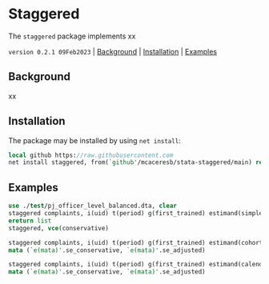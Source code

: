 Staggered
=========

The `staggered` package implements xx

`version 0.2.1 09Feb2023` | [Background](#background) | [Installation](#installation) | [Examples](#examples)

## Background

xx

## Installation

The package may be installed by using `net install`:

```stata
local github https://raw.githubusercontent.com
net install staggered, from(`github'/mcaceresb/stata-staggered/main) replace
```

## Examples

```stata
use ./test/pj_officer_level_balanced.dta, clear
staggered complaints, i(uid) t(period) g(first_trained) estimand(simple)
ereturn list
staggered, vce(conservative)

staggered complaints, i(uid) t(period) g(first_trained) estimand(cohort)
mata (`e(mata)'.se_conservative, `e(mata)'.se_adjusted)

staggered complaints, i(uid) t(period) g(first_trained) estimand(calendar)
mata (`e(mata)'.se_conservative, `e(mata)'.se_adjusted)
```
